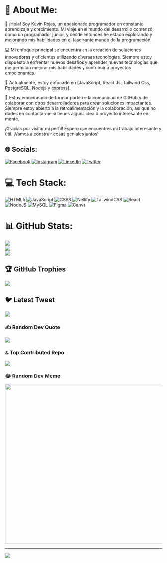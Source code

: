 # 💫 About Me:
👋 ¡Hola! Soy Kevin Rojas, un apasionado programador en constante aprendizaje y crecimiento. Mi viaje en el mundo del desarrollo comenzó como un programador junior, y desde entonces he estado explorando y mejorando mis habilidades en el fascinante mundo de la programación.

💻 Mi enfoque principal se encuentra en la creación de soluciones innovadoras y eficientes utilizando diversas tecnologías. Siempre estoy dispuesto a enfrentar nuevos desafíos y aprender nuevas tecnologías que me permitan mejorar mis habilidades y contribuir a proyectos emocionantes.

🌱 Actualmente, estoy enfocado en [JavaScript, React Js, Tailwind Css, PostgreSQL, Nodejs y express].

🤝 Estoy emocionado de formar parte de la comunidad de GitHub y de colaborar con otros desarrolladores para crear soluciones impactantes. Siempre estoy abierto a la retroalimentación y la colaboración, así que no dudes en contactarme si tienes alguna idea o proyecto interesante en mente.

¡Gracias por visitar mi perfil! Espero que encuentres mi trabajo interesante y útil. ¡Vamos a construir cosas geniales juntos!



## 🌐 Socials:
[![Facebook](https://img.shields.io/badge/Facebook-%231877F2.svg?logo=Facebook&logoColor=white)](https://facebook.com/kevin.rojas.7509836) [![Instagram](https://img.shields.io/badge/Instagram-%23E4405F.svg?logo=Instagram&logoColor=white)](https://instagram.com/kevinrojasxd) [![LinkedIn](https://img.shields.io/badge/LinkedIn-%230077B5.svg?logo=linkedin&logoColor=white)](https://linkedin.com/in/kevin-oswaldo-rojas-velandia-73a343241) [![Twitter](https://img.shields.io/badge/Twitter-%231DA1F2.svg?logo=Twitter&logoColor=white)](https://twitter.com/kevinrojas326) 

# 💻 Tech Stack:
![HTML5](https://img.shields.io/badge/html5-%23E34F26.svg?style=plastic&logo=html5&logoColor=white) ![JavaScript](https://img.shields.io/badge/javascript-%23323330.svg?style=plastic&logo=javascript&logoColor=%23F7DF1E) ![CSS3](https://img.shields.io/badge/css3-%231572B6.svg?style=plastic&logo=css3&logoColor=white) ![Netlify](https://img.shields.io/badge/netlify-%23000000.svg?style=plastic&logo=netlify&logoColor=#00C7B7) ![TailwindCSS](https://img.shields.io/badge/tailwindcss-%2338B2AC.svg?style=plastic&logo=tailwind-css&logoColor=white) ![React](https://img.shields.io/badge/react-%2320232a.svg?style=plastic&logo=react&logoColor=%2361DAFB) ![NodeJS](https://img.shields.io/badge/node.js-6DA55F?style=plastic&logo=node.js&logoColor=white) ![MySQL](https://img.shields.io/badge/mysql-%2300f.svg?style=plastic&logo=mysql&logoColor=white) 	![Figma](https://img.shields.io/badge/figma-%23F24E1E.svg?style=plastic&logo=figma&logoColor=white) ![Canva](https://img.shields.io/badge/Canva-%2300C4CC.svg?style=plastic&logo=Canva&logoColor=white)
# 📊 GitHub Stats:
![](https://github-readme-stats.vercel.app/api?username=NozoDev&theme=shades-of-purple&hide_border=false&include_all_commits=false&count_private=false)<br/>
![](https://github-readme-streak-stats.herokuapp.com/?user=NozoDev&theme=shades-of-purple&hide_border=false)<br/>
![](https://github-readme-stats.vercel.app/api/top-langs/?username=NozoDev&theme=shades-of-purple&hide_border=false&include_all_commits=false&count_private=false&layout=compact)

## 🏆 GitHub Trophies
![](https://github-profile-trophy.vercel.app/?username=NozoDev&theme=radical&no-frame=false&no-bg=true&margin-w=4)

## 🐦 Latest Tweet
[![](https://gtce.itsvg.in/api?username=kevinrojas326)](https://github.com/VishwaGauravIn/github-twitter-card-embed)

### ✍️ Random Dev Quote
![](https://quotes-github-readme.vercel.app/api?type=vetical&theme=tokyonight)

### 🔝 Top Contributed Repo
![](https://github-contributor-stats.vercel.app/api?username=NozoDev&limit=5&theme=algolia&combine_all_yearly_contributions=true)

### 😂 Random Dev Meme
<img src="https://rm.up.railway.app/" width="512px"/>

---
[![](https://visitcount.itsvg.in/api?id=NozoDev&icon=8&color=0)](https://visitcount.itsvg.in)

<!-- Proudly created with GPRM ( https://gprm.itsvg.in ) -->
